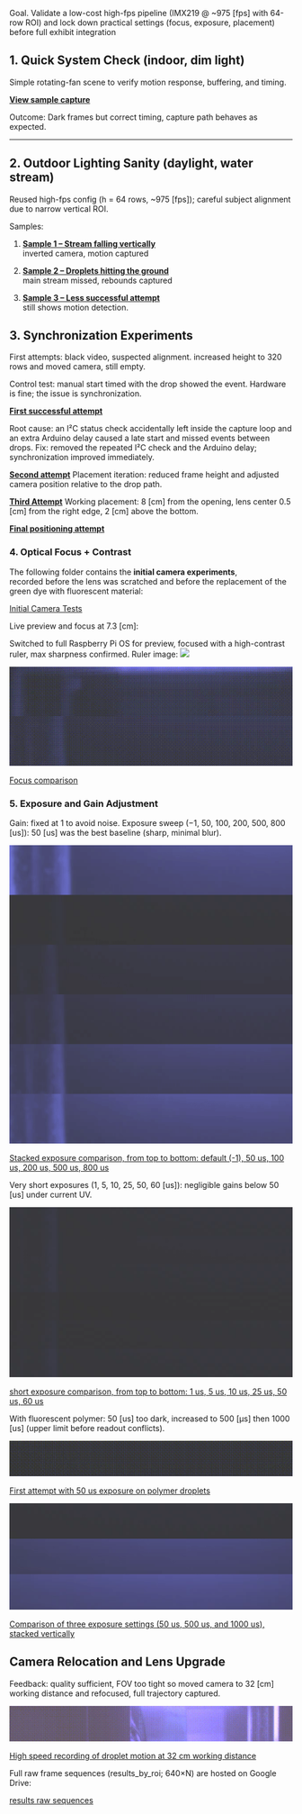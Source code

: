 Goal. Validate a low-cost high-fps pipeline (IMX219 @ ~975 [fps] with 64-row ROI) and lock down practical settings (focus, exposure, placement) before full exhibit integration

## 1. Quick System Check (indoor, dim light) ##

Simple rotating-fan scene to verify motion response, buffering, and timing.

**[View sample capture](https://drive.google.com/file/d/1PzW4zkaScqAXy1D3jOnbjnEaSPEWVI3p/view)**

Outcome: Dark frames but correct timing, capture path behaves as expected.

---

## 2. Outdoor Lighting Sanity (daylight, water stream)

Reused high-fps config (h = 64 rows, ~975 [fps]); careful subject alignment due to narrow vertical ROI.

Samples:

1. **[Sample 1 – Stream falling vertically](https://drive.google.com/file/d/1tkDQBM2TiiqNo0x5NmPXNWECEWIrQ5F-/view)**  
   inverted camera, motion captured
   
3. **[Sample 2 – Droplets hitting the ground](https://drive.google.com/file/d/1HDNrdlW91r2VxZYlnDlstKxNU1lgPaSQ/view)**  
   main stream missed, rebounds captured

4. **[Sample 3 – Less successful attempt](https://drive.google.com/file/d/1XEx5hrPEJuywzcE6ZUDVG6fwlSdQVgLJ/view)**  
   still shows motion detection.


## **3. Synchronization Experiments**

First attempts: black video, suspected alignment. increased height to 320 rows and moved camera, still empty.

Control test: manual start timed with the drop showed the event. Hardware is fine; the issue is synchronization.

**[First successful attempt](https://drive.google.com/file/d/1Ykk5Uip4b63IA97jSYBqBQ3OBTui59Sb/view?usp=drive_link)**

Root cause: an I²C status check accidentally left inside the capture loop and an extra Arduino delay caused a late start and missed events between drops.
Fix: removed the repeated I²C check and the Arduino delay; synchronization improved immediately.

**[Second attempt](https://drive.google.com/file/d/1nz-HmmVeMYbKkoLe5iBu_BNrmOuvZssi/view?usp=drive_link)**
Placement iteration: reduced frame height and adjusted camera position relative to the drop path.

**[Third Attempt](https://drive.google.com/file/d/1fHyBt6_lvj7hkRYKEYBgoefq1-nEfLwA/view?usp=drive_link)**
Working placement: 8 [cm] from the opening, lens center 0.5 [cm] from the right edge, 2 [cm] above the bottom.

**[Final positioning attempt](https://drive.google.com/file/d/1xlmjmXJPGok_TyZNuMyr5RXJRBlFVw0r/view?usp=drive_link)**


### 4. Optical Focus + Contrast

The following folder contains the **initial camera experiments**,  
recorded before the lens was scratched and before the replacement of the green dye with fluorescent material:  

[Initial Camera Tests](https://drive.google.com/drive/u/1/folders/1z9lNiULwwIG49Ctze9CZizduTPMhc4pU)

Live preview and focus at 7.3 [cm]:

Switched to full Raspberry Pi OS for preview, focused with a high-contrast ruler, max sharpness confirmed.
Ruler image: <img src="focus_lens_adjustment.jpg" width="500"/>  

![Focus comparison – top: before calibration, bottom: after calibration](output.gif)

[Focus comparison](https://drive.google.com/file/d/1X2-TqklAu1A6jz3skCsFLxwyzy4B9QhM/view?usp=drive_link)

### 5. Exposure and Gain Adjustment

Gain: fixed at 1 to avoid noise.
Exposure sweep (−1, 50, 100, 200, 500, 800 [us]): 50 [us] was the best baseline (sharp, minimal blur).

![Stacked exposure comparison](stacked_6videos.gif)

[Stacked exposure comparison, from top to bottom: default (-1), 50 us, 100 us, 200 us, 500 us, 800 us](https://drive.google.com/file/d/1cCWQ9jaKp1_bPCUkb_xt1R3oLjgblMFd/view?usp=drive_link)

Very short exposures (1, 5, 10, 25, 50, 60 [us]): negligible gains below 50 [us] under current UV.

![eus](eus.gif)

[short exposure comparison, from top to bottom: 1 us, 5 us, 10 us, 25 us, 50 us, 60 us](https://drive.google.com/file/d/1J8HzZhqTxJV4cv6MzSbxZyY9jCHJqMZH/view?usp=drive_link)

With fluorescent polymer: 50 [us] too dark, increased to 500 [µs] then 1000 [us] (upper limit before readout conflicts).


![First attempt with 50 us exposure on polymer droplets](firstpol50.gif)

[First attempt with 50 us exposure on polymer droplets](https://drive.google.com/file/d/1VXqXNtUjAdg2IJR1tUk5zI5pbu2uNVJz/view?usp=drive_link)

![Comparison of three exposure settings (50 us, 500 us, and 1000 us), stacked vertically](firstpol.gif)

[Comparison of three exposure settings (50 us, 500 us, and 1000 us), stacked vertically](https://drive.google.com/file/d/18h_Qybyh7JIyYHXmYGO3AuyPu7R205_c/view?usp=drive_link)

## Camera Relocation and Lens Upgrade ##

Feedback: quality sufficient, FOV too tight so moved camera to 32 [cm] working distance and refocused, full trajectory captured.

![High speed recording of droplet motion at 32 cm working distance](second_good.gif)

[High speed recording of droplet motion at 32 cm working distance](https://drive.google.com/file/d/1fGTXfQZj-48s78iyI7dZXUsySlFIUiiA/view?usp=drive_link)


Full raw frame sequences (results_by_roi; 640×N) are hosted on Google Drive:

[results raw sequences](https://drive.google.com/drive/folders/1i8Yi8bLPdamnO_6knLZI2WysBVfbOUbY?usp=drive_link)

